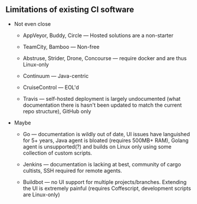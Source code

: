 ## Limitations of existing CI software

* Not even close

  * AppVeyor, Buddy, Circle — Hosted solutions are a non-starter

  * TeamCity, Bamboo — Non-free

  * Abstruse, Strider, Drone, Concourse — require docker and are thus Linux-only

  * Continuum — Java-centric

  * CruiseControl — EOL'd

  * Travis — self-hosted deployment is largely undocumented (what documentation there is hasn't been updated to match the current repo structure), GitHub only

* Maybe

  * Go — documentation is wildly out of date, UI issues have languished for 5+ years, Java agent is bloated (requires 500MB+ RAM), Golang agent is unsupported(?) and builds on Linux only using some collection of custom scripts.

  * Jenkins — documentation is lacking at best, community of cargo cultists, SSH required for remote agents.

  * Buildbot — no UI support for multiple projects/branches.  Extending the UI is extremely painful (requires Coffescript, development scripts are Linux-only)
